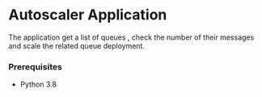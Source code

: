 # Autoscaler Application
The application get a list of queues , check the number of their messages and scale the related queue deployment.

### Prerequisites

* Python 3.8

